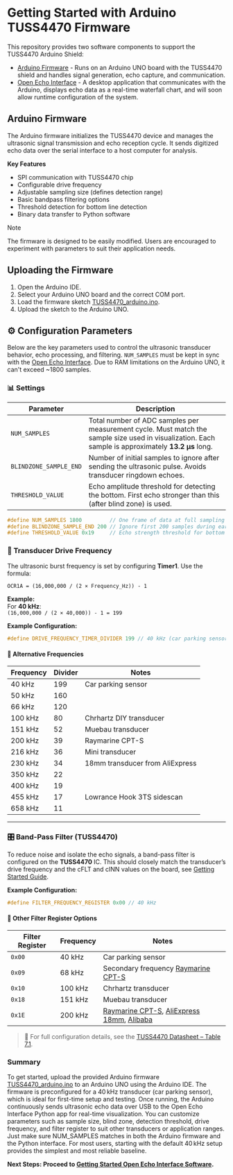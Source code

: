 
# Getting Started with Arduino TUSS4470 Firmware

This repository provides two software components to support the TUSS4470 Arduino Shield:
- [Arduino Firmware](TUSS4470_arduino/TUSS4470_arduino.ino) - Runs on an Arduino UNO board with the TUSS4470 shield and handles signal generation, echo capture, and communication.
- [Open Echo Interface](echo_interface.py) - A desktop application that communicates with the Arduino, displays echo data as a real-time waterfall chart, and will soon allow runtime configuration of the system.


## Arduino Firmware
The Arduino firmware initializes the TUSS4470 device and manages the ultrasonic signal transmission and echo reception cycle. It sends digitized echo data over the serial interface to a host computer for analysis.

<b/>Key Features</b>
- SPI communication with TUSS4470 chip
- Configurable drive frequency
- Adjustable sampling size (defines detection range)
- Basic bandpass filtering options
- Threshold detection for bottom line detection
- Binary data transfer to Python software

> [!NOTE]
> The firmware is designed to be easily modified. Users are encouraged to experiment with parameters to suit their application needs.

## Uploading the Firmware
1. Open the Arduino IDE.
2. Select your Arduino UNO board and the correct COM port.
4. Load the firmware sketch [TUSS4470_arduino.ino](TUSS4470_arduino/TUSS4470_arduino.ino).
5. Upload the sketch to the Arduino UNO.


## ⚙️ Configuration Parameters
Below are the key parameters used to control the ultrasonic transducer behavior, echo processing, and filtering. `NUM_SAMPLES` must be kept in sync with the [Open Echo Interface](echo_interface.py). Due to RAM limitations on the Arduino UNO, it can't exceed ~1800 samples.

### 📊 Settings

| Parameter               | Description                                                                                           |
|------------------------|-------------------------------------------------------------------------------------------------------|
| `NUM_SAMPLES`          | Total number of ADC samples per measurement cycle. Must match the sample size used in visualization. Each sample is approximately **13.2 µs** long. |
| `BLINDZONE_SAMPLE_END` | Number of initial samples to ignore after sending the ultrasonic pulse. Avoids transducer ringdown echoes. |
| `THRESHOLD_VALUE`      | Echo amplitude threshold for detecting the bottom. First echo stronger than this (after blind zone) is used. |

```cpp
#define NUM_SAMPLES 1800         // One frame of data at full sampling speed (~24 ms) -> in water ~18m -> in air ~4m
#define BLINDZONE_SAMPLE_END 200 // Ignore first 200 samples during early transducer ringdown
#define THRESHOLD_VALUE 0x19     // Echo strength threshold for bottom or obstacle detection
```

### 📡 Transducer Drive Frequency

The ultrasonic burst frequency is set by configuring **Timer1**. Use the formula:

`OCR1A = (16,000,000 / (2 × Frequency_Hz)) - 1`

**Example:**  
For **40 kHz**:  
`(16,000,000 / (2 × 40,000)) - 1 = 199`

**Example Configuration:**

```cpp
#define DRIVE_FREQUENCY_TIMER_DIVIDER 199 // 40 kHz (car parking sensor)
```
#### 🔧 Alternative Frequencies

| Frequency | Divider | Notes                                     |
|-----------|---------|-------------------------------------------|
| 40 kHz    | 199     | Car parking sensor                        |
| 50 kHz    | 160     |                                           |
| 66 kHz    | 120     |                                           |
| 100 kHz   | 80      | Chrhartz DIY transducer                   |
| 151 kHz   | 52      | Muebau transducer                         |
| 200 kHz   | 39      | Raymarine CPT-S                           |
| 216 kHz   | 36      | Mini transducer                           |
| 230 kHz   | 34      | 18mm transducer from AliExpress           |
| 350 kHz   | 22      |                                           |
| 400 kHz   | 19      |                                           |
| 455 kHz   | 17      | Lowrance Hook 3TS sidescan                |
| 658 kHz   | 11      |                                           |

---

### 🎛️ Band-Pass Filter (TUSS4470)

To reduce noise and isolate the echo signals, a band-pass filter is configured on the **TUSS4470** IC. This should closely match the transducer’s drive frequency and the cFLT and cINN values on the board, see [Getting Started Guide](README.md#custom-capacitor-configuration).

**Example Configuration:**

```cpp
#define FILTER_FREQUENCY_REGISTER 0x00 // 40 kHz
```

#### 🧪 Other Filter Register Options

| Filter Register | Frequency | Notes                                  |
|-----------------|-----------|----------------------------------------|
| `0x00`          | 40 kHz    | Car parking sensor                     |
| `0x09`          | 68 kHz    | Secondary frequency [Raymarine CPT-S](https://www.raymarine.com/de-de/unsere-produkte/fischfinder-und-sonarmodule/fischfindergeber/cpt-s-durchbruchgeber)  |
| `0x10`          | 100 kHz   | Chrhartz transducer                        |
| `0x18`          | 151 kHz   | Muebau transducer                      |
| `0x1E`          | 200 kHz   | [Raymarine CPT-S](https://www.raymarine.com/de-de/unsere-produkte/fischfinder-und-sonarmodule/fischfindergeber/cpt-s-durchbruchgeber), [AliExpress 18mm](https://de.aliexpress.com/item/1005006007865920.html), [Alibaba](https://www.alibaba.com/product-detail/Range-customization-lakes-river-surveys-no_1600829423846.html)    |


> 📖 For full configuration details, see the [TUSS4470 Datasheet – Table 7.1](https://www.ti.com/lit/ds/symlink/tuss4470.pdf).

### Summary

To get started, upload the provided Arduino firmware [TUSS4470_arduino.ino](TUSS4470_arduino/TUSS4470_arduino.ino) to an Arduino UNO using the Arduino IDE. The firmware is preconfigured for a 40 kHz transducer (car parking sensor), which is ideal for first-time setup and testing. Once running, the Arduino continuously sends ultrasonic echo data over USB to the Open Echo Interface Python app for real-time visualization. You can customize parameters such as sample size, blind zone, detection threshold, drive frequency, and filter register to suit other transducers or application ranges. Just make sure NUM_SAMPLES matches in both the Arduino firmware and the Python interface. For most users, starting with the default 40 kHz setup provides the simplest and most reliable baseline.

<b/>Next Steps: Proceed to [Getting Started Open Echo Interface Software](getting_started_interface.md).</b>
